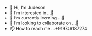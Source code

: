 - 👋 Hi, I’m Judeson
- 👀 I’m interested in ...🥲 
- 🌱 I’m currently learning ...🥲 
- 💞️ I’m looking to collaborate on ...🥲 
- 📫 How to reach me ...+919746187274

<!---
Jude-00/Jude-00 is a ✨ special ✨ repository because its `README.md` (this file) appears on your GitHub profile.
You can click the Preview link to take a look at your changes.
--->
